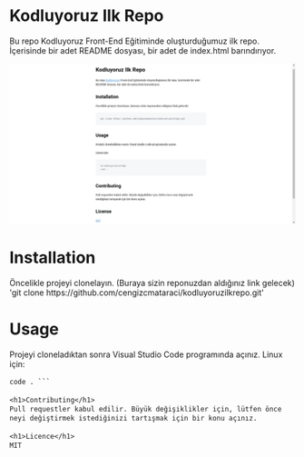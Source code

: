 <h1>Kodluyoruz Ilk Repo</h1>
Bu repo Kodluyoruz Front-End Eğitiminde oluşturduğumuz ilk repo. İçerisinde bir adet README dosyası, bir adet de index.html barındırıyor.

![](https://raw.githubusercontent.com/Kodluyoruz/taskforce/main/git/odev1/figures/markdown.png)

<h1>Installation</h1>
Öncelikle projeyi clonelayın. (Buraya sizin reponuzdan aldığınız link gelecek)
'git clone https://github.com/cengizcmataraci/kodluyoruzilkrepo.git'

<h1>Usage</h1>
Projeyi cloneladıktan sonra Visual Studio Code programında açınız.
Linux için:

 ``` cd kodluyoruzilkrepo
code . ``` 

<h1>Contributing</h1>
Pull requestler kabul edilir. Büyük değişiklikler için, lütfen önce neyi değiştirmek istediğinizi tartışmak için bir konu açınız.

<h1>Licence</h1>
MIT